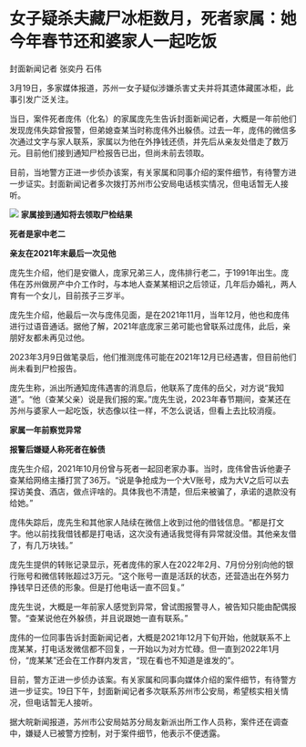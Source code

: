 # 女子疑杀夫藏尸冰柜数月，死者家属：她今年春节还和婆家人一起吃饭

封面新闻记者 张奕丹 石伟

3月19日，多家媒体报道，苏州一女子疑似涉嫌杀害丈夫并将其遗体藏匿冰柜，此事引发广泛关注。

当日，案件死者庞伟（化名）的家属庞先生告诉封面新闻记者，大概是一年前他们发现庞伟失踪曾报警，但弟媳查某当时称庞伟外出躲债。过去一年，庞伟的微信多次通过文字与家人联系，家属以为他在外挣钱还债，并先后从亲友处借走了数万元。目前他们接到通知尸检报告已出，但尚未前去领取。

目前，当地警方正进一步侦办该案，有关家属和同事介绍的案件细节，有待警方进一步证实。封面新闻记者多次拨打苏州市公安局电话核实情况，但电话暂无人接听。

![](https://inews.gtimg.com/om_bt/Or25tgmdpcq522EGPxXE8R0McKt2APMKQ6mR_R3L20iykAA/1000)
**家属接到通知将去领取尸检结果**

**死者是家中老二**

**亲友在2021年末最后一次见他**

庞先生介绍，他们是安徽人，庞家兄弟三人，庞伟排行老二，于1991年出生。庞伟在苏州做房产中介工作时，与本地人查某某相识之后领证，几年后办婚礼，两人育有一个女儿，目前孩子三岁半。

庞先生介绍，他最后一次与庞伟见面，是在2021年11月，当年12月，他也和庞伟进行过语音通话。据他了解，2021年底庞家三弟可能也曾联系过庞伟，此后，亲朋好友都未再见过他。

2023年3月9日做笔录后，他们推测庞伟可能在2021年12月已经遇害，但目前他们尚未看到尸检报告。

庞先生称，派出所通知庞伟遇害的消息后，他联系了庞伟的岳父，对方说“我知道”。“他（查某父亲）说是我们报的案。”庞先生说，2023年春节期间，查某还在苏州与婆家人一起吃饭，状态像以往一样，不怎么说话，但看上去比较消瘦。

**家属一年前察觉异常**

**报警后嫌疑人称死者在躲债**

庞先生介绍，2021年10月份曾与死者一起回老家办事。当时，庞伟曾告诉他妻子查某给网络主播打赏了36万。“说是争抢成为一个大V账号，成为大V之后可以去探访美食、酒店，做点评啥的。具体我也不清楚，但后来被骗了，承诺的退款没有给她。”

庞伟失踪后，庞先生和其他家人陆续在微信上收到过他的借钱信息。“都是打文字。他以前找我借钱都是打电话，这次没有通话我觉得有异常就没借。其他亲友借了，有几万块钱。”

庞先生提供的转账记录显示，死者庞伟的家人在2022年2月、7月份分别向他的银行账号和微信转账超过3万元。“这个账号一直是活跃的状态，还营造出在外努力挣钱早日还债的形象。但是打他电话一直不回复。”

庞先生说，大概是一年前家人感觉到异常，曾试图报警寻人，被告知只能由配偶报警。“查某说他在外躲债，并且说跟她一直有联系。”

庞伟的一位同事告诉封面新闻记者，大概是2021年12月下旬开始，他就联系不上庞某某，打电话发微信都不回复，一开始以为对方忙碌。但一直到2022年1月份，“庞某某”还会在工作群内发言，“现在看也不知道是谁发的”。

目前，警方正进一步侦办该案。有关家属和同事向媒体介绍的案件细节，有待警方进一步证实。19日下午，封面新闻记者多次联系苏州市公安局，希望核实相关情况，但电话暂无人接听。

据大皖新闻报道，苏州市公安局姑苏分局友新派出所工作人员称，案件还在调查中，嫌疑人已被警方控制，对于案件细节，他表示不便透露。

